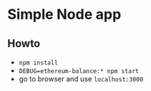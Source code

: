 # Simple Node app

## Howto

* `npm install`
* `DEBUG=ethereum-balance:* npm start`
* go to browser and use `localhost:3000`

